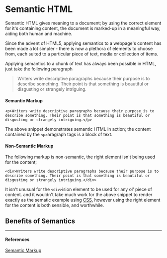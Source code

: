 # Semantic HTML

Semantic HTML gives meaning to a document; by using the correct element for it's containing content, the document is marked-up in a meaningful way, aiding both human and machine.

Since the advent of HTML5, applying semantics to a webpage's content has been made a lot simpler - there is now a plethora of elements to choose from, each suited to a particular piece of text, media or collection of items.

Applying semantics to a chunk of text has always been possible in HTML, just take the following paragraph

> Writers write descriptive paragraphs because their purpose is to describe something. Their point is that something is beautiful or disgusting or strangely intriguing.

#### Semantic Markup

```
<p>Writers write descriptive paragraphs because their purpose is to describe something. Their point is that something is beautiful or disgusting or strangely intriguing.</p>
```

The above snippet demonstrates semantic HTML in action; the content contained by the `<p>`aragraph tags is a block of text.

#### Non-Semantic Markup

The following markup is non-semantic, the right element isn't being used for the content;

```
<div>Writers write descriptive paragraphs because their purpose is to describe something. Their point is that something is beautiful or disgusting or strangely intriguing.</div>
```

It isn't unusual for the `<div>`ision element to be used for any ol' piece of content. and
it wouldn't take much work for the above snippet to render exactly as the sematic example using [CSS](https://github.com/iamdcj/CSS), however using the right element for the content is both sensible, and worthwhile.

## Benefits of Semantics

---

#### References

[Semantic Markup](https://html.com/semantic-markup/)

